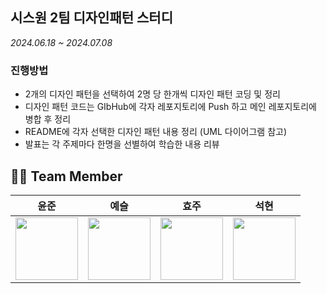 ## 시스원 2팀 디자인패턴 스터디
*2024.06.18 ~ 2024.07.08*

### 진행방법
- 2개의 디자인 패턴을 선택하여 2명 당 한개씩 디자인 패턴 코딩 및 정리
- 디자인 패턴 코드는 GIbHub에 각자 레포지토리에 Push 하고 메인 레포지토리에 병합 후 정리
- README에 각자 선택한 디자인 패턴 내용 정리 (UML 다이어그램 참고)
- 발표는 각 주제마다 한명을 선별하여 학습한 내용 리뷰



## 💁🏻 Team Member
|윤준|예슬|효주|석현|
|------|---|---|---|
|<a href="https://github.com/YoonJoony"><img src="https://github.com/YangYunSeok/Co-De/assets/110625854/d41777d4-f452-44ea-bae0-1b2f21996459" style="width:100px; height:100px;"></a>|<a href="https://github.com/kys0411"><img src="https://avatars.githubusercontent.com/u/62236238?v=4" style="width:100px; height:100px;"></a>|<a href="https://github.com/Leehyoju97"><img src="https://avatars.githubusercontent.com/u/83864280?v=4" style="width:100px; height:100px;"></a>|<a href="https://github.com/smuhsh"><img src="https://avatars.githubusercontent.com/u/49484645?v=4" style="width:100px; height:100px;"></a>|
